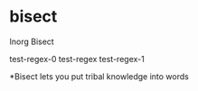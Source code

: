 bisect
======

Inorg Bisect

test-regex-0
test-regex
test-regex-1

*Bisect lets you put tribal knowledge into words
